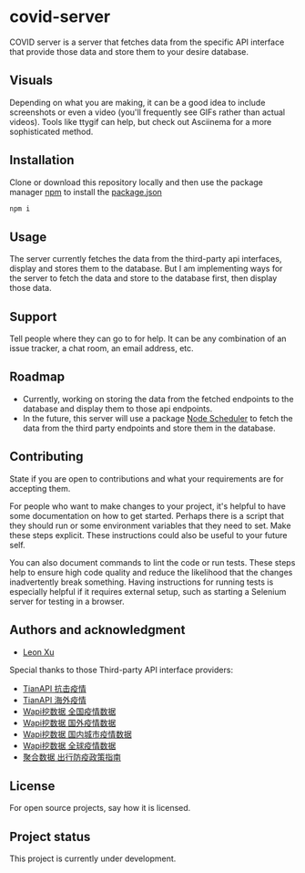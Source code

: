 # covid-server

COVID server is a server that fetches data from the specific API interface that provide those data and store them to your desire database.

## Visuals
Depending on what you are making, it can be a good idea to include screenshots or even a video (you'll frequently see GIFs rather than actual videos). Tools like ttygif can help, but check out Asciinema for a more sophisticated method.

## Installation
Clone or download this repository locally and then use the package manager [npm](https://nodejs.org) to install the [package.json](package.json)

```bash
npm i
```

## Usage
The server currently fetches the data from the third-party api interfaces, display and stores them to the database. But I am implementing ways for the server to fetch the data and store to the database first, then display those data.

## Support
Tell people where they can go to for help. It can be any combination of an issue tracker, a chat room, an email address, etc.

## Roadmap
- Currently, working on storing the data from the fetched endpoints to the database and display them to those api endpoints.
- In the future, this server will use a package [Node Scheduler](https://www.npmjs.com/package/node-schedule) to fetch the data from the third party endpoints and store them in the database.

## Contributing
State if you are open to contributions and what your requirements are for accepting them.

For people who want to make changes to your project, it's helpful to have some documentation on how to get started. Perhaps there is a script that they should run or some environment variables that they need to set. Make these steps explicit. These instructions could also be useful to your future self.

You can also document commands to lint the code or run tests. These steps help to ensure high code quality and reduce the likelihood that the changes inadvertently break something. Having instructions for running tests is especially helpful if it requires external setup, such as starting a Selenium server for testing in a browser.

## Authors and acknowledgment
- [Leon Xu](https://gitlab.com/LeonXu260)

Special thanks to those Third-party API interface providers:
- [TianAPI 抗击疫情](https://www.tianapi.com/apiview/169)
- [TianAPI 海外疫情](https://www.tianapi.com/apiview/176)
- [Wapi挖数据 全国疫情数据](https://www.wapi.cn/api_detail/94/219.html)
- [Wapi挖数据 国外疫情数据](https://www.wapi.cn/api_detail/94/220.html)
- [Wapi挖数据 国内城市疫情数据](https://www.wapi.cn/api_detail/94/221.html)
- [Wapi挖数据 全球疫情数据](https://www.wapi.cn/api_detail/94/222.html)
- [聚合数据 出行防疫政策指南](https://www.juhe.cn/docs/api/id/566)

## License
For open source projects, say how it is licensed.

## Project status
This project is currently under development. 
